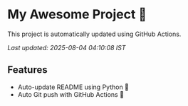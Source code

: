 # My Awesome Project 🚀

This project is automatically updated using GitHub Actions.

_Last updated: 2025-08-04 04:10:08 IST_

## Features
- Auto-update README using Python 🐍
- Auto Git push with GitHub Actions 🤖
